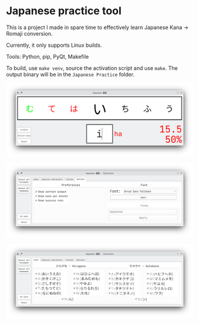 # Japanese practice tool

This is a project I made in spare time to effectively learn Japanese Kana -> Romaji conversion.

Currently, it only supports Linux builds.

Tools: Python, pip, PyQt, Makefile

To build, use ```make venv```, source the activation script and use ```make```. The output binary will be in the ```Japanese Practice``` folder.

![Alt text](./screenshots/typing.png?raw=true "Example screenshot of typing answers")

![Alt text](./screenshots/options.png?raw=true "Example screenshot of available options")

![Alt text](./screenshots/selection.png?raw=true "Example screenshot of the selection menu")
